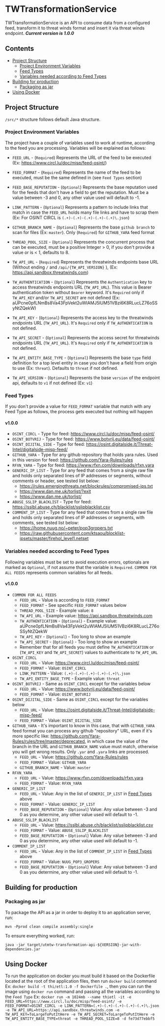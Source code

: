 # TWTransformationService

TWTransformationService is an API to consume data from a configured feed, transform it
to threat winds format and insert it via threat winds endpoint. **_Current version is 1.0.0_**

## Contents
- [Project Structure](#project-structure)
  - [Project Environment Variables](#project-environment-variables)
  - [Feed Types](#feed-types)
  - [Variables needed according to Feed Types](#variables-needed-according-to-feed-types)
- [Building for production](#building-for-production)
  - [Packaging as jar](#packaging-as-jar) 
- [Using Docker](#using-docker)

## Project Structure

`/src/*` structure follows default Java structure.

### Project Environment Variables

The project have a couple of variables used to work at runtime, according to the feed you are processing.
Variables will be explained as follows:

- `FEED_URL` - (`Required`) Represents the URL of the feed to be executed (Ex: https://www.circl.lu/doc/misp/feed-osint/)

- `FEED_FORMAT` - (`Required`) Represents the name of the feed to be executed, must be the same defined in (see `Feed Types` section)

- `FEED_BASE_REPUTATION` - (`Optional`) Represents the base reputation used for the feeds
that don't have a field to get the reputation. Must be a value between -3 and 0, any other value used will default to -1.

- `LINK_PATTERN` - (`Optional`) Represents a pattern to include links that match in case the `FEED_URL` holds many file links and have to scrap them 
(Ex: For OSINT CIRCL is `(.+)-(.+)-(.+)-(.+)-(.+)\.json`)

- `GITHUB_BRANCH_NAME` - (`Optional`) Represents the base `github branch` to scan for files (Ex: `master`). Only (`Required`) for `GITHUB_YARA` feed format

- `THREAD_POOL_SIZE` - (`Optional`) Represents the concurrent process that can be executed, must be a positive Integer > 0, if you don't provide a value or is < 1, defaults to 8.

- `TW_API_URL` - (`Required`) Represents the threatwinds endpoints base URL (Without ending `/` and `/api/{TW_API_VERSION}` ), (Ex: https://api.sandbox.threatwinds.com)

- `TW_AUTHENTICATION` - (`Optional`) Represents the `Authentication` key to access threatwinds endpoints URL (`TW_API_URL`). 
This value is Bearer authentication token without `Bearer` keyword.
It's `Required` only if `TW_API_KEY` and/or `TW_API_SECRET` are not defined
(Ex: aUPcne0pfLNmBs8Va43FpVekt2uWIAMJ5lUM51VBzi6K8RLucLZ76oSSyNtZQekW)

- `TW_API_KEY` - (`Optional`) Represents the access key to the threatwinds endpoints URL (`TW_API_URL`).
It's `Required` only if `TW_AUTHENTICATION` is not defined.

- `TW_API_SECRET` - (`Optional`) Represents the access secret for threatwinds endpoints URL (`TW_API_URL`).
It's `Required` only if `TW_AUTHENTICATION` is not defined.

- `TW_API_ENTITY_BASE_TYPE` - (`Optional`) Represents the base `type` field definition for a top level entity in case you don't have a field from origin to use (Ex: `threat`). 
Defaults to `threat` if not defined.

- `TW_API_VERSION` - (`Optional`) Represents the base `version` of the endpoint api, defaults to `v1` if not defined  (Ex: `v1`)

### Feed Types

If you don't provide a value for `FEED_FORMAT` variable that match with any Feed Type as follows, the process gets executed
but nothing will happen

#### v1.0.0

- `OSINT_CIRCL` - Type for feed: https://www.circl.lu/doc/misp/feed-osint/
- `OSINT_BOTVRIJ` - Type for feed: https://www.botvrij.eu/data/feed-osint/
- `OSINT_DIJITAL_SIDE` - Type for feed: https://osint.digitalside.it/Threat-Intel/digitalside-misp-feed/
- `GITHUB_YARA` - Type for any github repository that holds yara rules. Used in this version for feed: https://github.com/Yara-Rules/rules
- `RFXN_YARA` - Type for feed: https://www.rfxn.com/downloads/rfxn.yara
- `GENERIC_IP_LIST` - Type for any feed that comes from a single raw file
and holds only separated lines of IP addresses or segments, without comments or header, 
see tested list below:
  - https://rules.emergingthreats.net/blockrules/compromised-ips.txt
  - https://www.dan.me.uk/torlist/?exit
  - https://www.dan.me.uk/torlist/
- `ABUSE_SSLIP_BLACKLIST` - Type for feed: https://sslbl.abuse.ch/blacklist/sslipblacklist.csv
- `COMMENT_IP_LIST` - Type for any feed that comes from a single raw file
  and holds only separated lines of IP addresses or segments, with comments,
  see tested list below:
  - https://home.nuug.no/~peter/pop3gropers.txt
  - https://raw.githubusercontent.com/ktsaou/blocklist-ipsets/master/firehol_level1.netset

### Variables needed according to Feed Types

Following variables must be set to avoid execution errors,
optionals are marked as `Optional`, if not assume that the variable is `Required`. `COMMON FOR ALL FEEDS` represents common variables for all feeds.

#### v1.0.0

- `COMMON FOR ALL FEEDS`
  - `FEED_URL` - Value is according to `FEED_FORMAT`
  - `FEED_FORMAT` - See specific `FEED_FORMAT` values below
  - `THREAD_POOL_SIZE` - Example value: `8`
  - `TW_API_URL` - Example value: https://api.sandbox.threatwinds.com
  - `TW_AUTHENTICATION` - (`Optional`) - Example value: aUPcne0pfLNmBs8Va43FpVekt2uWIAMJ5lUM51VBzi6K8RLucLZ76oSSyNtZQekW
  - `TW_API_KEY` - (`Optional`) - Too long to show an example
  - `TW_API_SECRET` - (`Optional`) - Too long to show an example
  - Remember that for all feeds you must define `TW_AUTHENTICATION` or (`TW_API_KEY` and `TW_API_SECRET`) values to authenticate to `TW_API_URL`
- `OSINT_CIRCL`
  - `FEED_URL` - Value: https://www.circl.lu/doc/misp/feed-osint/
  - `FEED_FORMAT` - Value: `OSINT_CIRCL`
  - `LINK_PATTERN` - Value: `(.+)-(.+)-(.+)-(.+)-(.+)\.json`
  - `TW_API_ENTITY_BASE_TYPE` - Example value: `threat`
- `OSINT_BOTVRIJ` - Same as `OSINT_CIRCL` except for the variables below
  - `FEED_URL` - Value: https://www.botvrij.eu/data/feed-osint/
  - `FEED_FORMAT` - Value: `OSINT_BOTVRIJ`
- `OSINT_DIJITAL_SIDE` - Same as `OSINT_CIRCL` except for the variables below
  - `FEED_URL` - Value: https://osint.digitalside.it/Threat-Intel/digitalside-misp-feed/
  - `FEED_FORMAT` - Value: `OSINT_DIJITAL_SIDE`
- `GITHUB_YARA` - It's important to know in this case, that with `GITHUB_YARA` feed format you can process any github "repository" URL, even if it's more specific like: https://github.com/Yara-Rules/rules/tree/master/deprecated, in which case the value of the branch in the URL and `GITHUB_BRANCH_NAME` value must match, otherwise you will get wrong results. Only `.yar` and `.yara` links are processed.
  - `FEED_URL` - Value: https://github.com/Yara-Rules/rules
  - `FEED_FORMAT` - Value: `GITHUB_YARA`
  - `GITHUB_BRANCH_NAME` - Value: `master`
- `RFXN_YARA`
  - `FEED_URL` - Value: https://www.rfxn.com/downloads/rfxn.yara
  - `FEED_FORMAT` - Value: `RFXN_YARA`
- `GENERIC_IP_LIST`
  - `FEED_URL` - Value: Any in the list of `GENERIC_IP_LIST` in [Feed Types](#feed-types) above
  - `FEED_FORMAT` - Value: `GENERIC_IP_LIST`
  - `FEED_BASE_REPUTATION` - (`Optional`) Value: Any value between -3 and 0 as you determine, any other value used will default to -1.
- `ABUSE_SSLIP_BLACKLIST`
  - `FEED_URL` - Value: https://sslbl.abuse.ch/blacklist/sslipblacklist.csv
  - `FEED_FORMAT` - Value: `ABUSE_SSLIP_BLACKLIST`
  - `FEED_BASE_REPUTATION` - (`Optional`) Value: Any value between -3 and 0 as you determine, any other value used will default to -1.
- `COMMENT_IP_LIST`
  - `FEED_URL` - Value: Any in the list of `COMMENT_IP_LIST` in [Feed Types](#feed-types) above
  - `FEED_FORMAT` - Value: `NUUG_POP3_GROPERS`
  - `FEED_BASE_REPUTATION` - (`Optional`) Value: Any value between -3 and 0 as you determine, any other value used will default to -1.

## Building for production

### Packaging as jar

To package the API as a jar in order to deploy it to an application server, run:

```
mvn -Pprod clean compile assembly:single
```

To ensure everything worked, run:

```
java -jar target/utmtw-transformation-api-${VERSION}-jar-with-dependencies.jar
```

## Using Docker

To run the application on docker you must build it based on the Dockerfile located at the root of the application files,
then run `docker build` command Ex: `docker build -t thi/etl:1.0 -f Dockerfile .`, then
you can run the image using `docker run` command and passing all the variables according to the `Feed Type`
Ex: `docker run -m 1024mb --name thietl -it -e FEED_URL=https://www.circl.lu/doc/misp/feed-osint/ -e FEED_FORMAT=OSINT_CIRCL -e LINK_PATTERN=(.+)-(.+)-(.+)-(.+)-(.+)\.json -e TW_API_URL=https://api.sandbox.threatwinds.com -e TW_API_KEY=ToLargeToPutItHere -e TW_API_SECRET=ToLargeToPutItHere -e TW_API_ENTITY_BASE_TYPE=threat -e THREAD_POOL_SIZE=8 -d fe73d77ebbf5`
